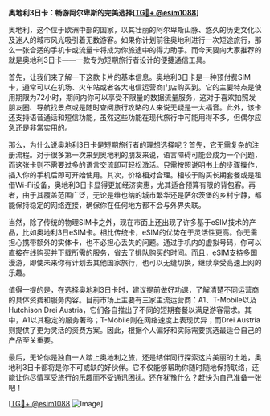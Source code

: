 **奥地利3日卡：畅游阿尔卑斯的完美选择[[TG💪+ @esim1088](https://t.me/s/esim1088)]**

奥地利，这个位于欧洲中部的国家，以其壮丽的阿尔卑斯山脉、悠久的历史文化以及迷人的城市风光吸引着无数游客。如果你计划前往奥地利进行一次短途旅行，那么一张合适的手机卡或流量卡将成为你旅途中的得力助手。而今天要向大家推荐的就是奥地利3日卡——一款专为短期旅行者设计的便捷通信工具。

首先，让我们来了解一下这款卡片的基本信息。奥地利3日卡是一种预付费SIM卡，通常可以在机场、火车站或者各大电信运营商门店购买到。它的主要特点是使用期限为72小时，期间内你可以享受不限量的数据流量服务，这对于喜欢拍照发朋友圈、导航找景点或是随时查阅旅行攻略的人来说无疑是一大福音。此外，该卡还支持语音通话和短信功能，虽然这些功能在现代旅行中可能用得不多，但偶尔应急还是非常实用的。

那么，为什么说奥地利3日卡是短期旅行者的理想选择呢？首先，它无需复杂的注册流程。对于很多第一次来到奥地利的朋友来说，语言障碍可能会成为一个问题，而这张卡则不需要过多的语言交流即可轻松激活。只需按照说明书上的步骤操作，插入你的手机后即可开始使用。其次，价格相对合理。相较于购买长期套餐或是租借Wi-Fi设备，奥地利3日卡显得更加经济实惠，尤其适合预算有限的背包客。再者，由于其覆盖范围广泛，无论是维也纳的城市繁华还是萨尔茨堡的乡村宁静，都能保持稳定的网络连接，确保你在任何地方都不会与外界失联。

当然，除了传统的物理SIM卡之外，现在市面上还出现了许多基于eSIM技术的产品，比如奥地利3日eSIM卡。相比传统卡，eSIM的优势在于灵活性更高。你无需担心携带额外的实体卡，也不必担心丢失的问题。通过手机内的虚拟号码，你可以直接在线购买并下载所需的服务，省去了排队购买的时间。而且，eSIM支持多国漫游，即使未来你有计划去其他国家旅行，也可以无缝切换，继续享受高速上网的乐趣。

值得一提的是，在选择奥地利3日卡时，建议提前做好功课，了解清楚不同运营商的具体资费和服务内容。目前市场上主要有三家主流运营商：A1、T-Mobile以及Hutchison Drei Austria，它们各自推出了不同的短期套餐以满足游客需求。其中，A1以其稳定的服务著称；T-Mobile则在网络速度上表现优异；而Drei Austria则提供了更为灵活的资费方案。因此，根据个人偏好和实际需要挑选最适合自己的产品至关重要。

最后，无论你是独自一人踏上奥地利之旅，还是结伴同行探索这片美丽的土地，奥地利3日卡都将是你不可或缺的好伙伴。它不仅能够帮助你随时随地保持联络，还能让你尽情享受旅行的乐趣而不受通讯困扰。还在犹豫什么？赶快为自己准备一张吧！

[[TG💪+ @esim1088](https://t.me/s/esim1088) ![Image](https://i.postimg.cc/4NQfJmqS/Snipaste-2025-05-13-00-14-12.png)]